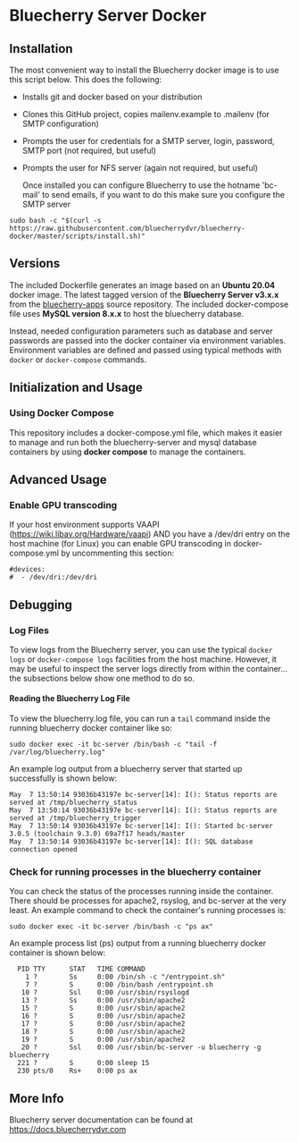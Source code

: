 # Bluecherry Server Docker

## Installation

The most convenient way to install the Bluecherry docker image is to use this script below.  This does the following:

- Installs git and docker based on your distribution
- Clones this GitHub project, copies mailenv.example to .mailenv (for SMTP configuration)
- Prompts the user for credentials for a SMTP server, login, password, SMTP port (not required, but useful)
- Prompts the user for NFS server (again not required, but useful)

  Once installed you can configure Bluecherry to use the hotname 'bc-mail' to send emails, if you want to do this make sure you configure the SMTP server

```sudo bash -c "$(curl -s https://raw.githubusercontent.com/bluecherrydvr/bluecherry-docker/master/scripts/install.sh)"```


## Versions

The included Dockerfile generates an image based on an **Ubuntu 20.04** docker image. The latest tagged version of the **Bluecherry Server v3.x.x** from the [bluecherry-apps](https://github.com/bluecherrydvr/bluecherry-apps) source repository. The included docker-compose file uses **MySQL version 8.x.x** to host the bluecherry database. 

Instead, needed configuration parameters such as database and server passwords are passed into the docker container via environment variables. Environment variables are defined and passed using typical methods with `docker` or `docker-compose` commands.

## Initialization and Usage

### Using Docker Compose

This repository includes a docker-compose.yml file, which makes it easier to manage and run both the bluecherry-server and mysql database containers by using **docker compose** to manage the containers. 

## Advanced Usage

### Enable GPU transcoding

If your host environment supports VAAPI (https://wiki.libav.org/Hardware/vaapi) AND you have a /dev/dri entry on the host machine (for Linux) you can enable GPU transcoding in docker-compose.yml by uncommenting this section:

    #devices:
    #  - /dev/dri:/dev/dri

## Debugging

### Log Files

To view logs from the Bluecherry server, you can use the typical `docker logs` or `docker-compose logs` facilities from the host machine. However, it may be useful to inspect the server logs directly from within the container... the subsections below show one method to do so.

#### Reading the Bluecherry Log File
To view the bluecherry.log file, you can run a `tail` command inside the running bluecherry docker container like so: 

`sudo docker exec -it bc-server /bin/bash -c "tail -f /var/log/bluecherry.log"`

An example log output from a bluecherry server that started up successfully is shown below:

```
May  7 13:50:14 93036b43197e bc-server[14]: I(): Status reports are served at /tmp/bluecherry_status
May  7 13:50:14 93036b43197e bc-server[14]: I(): Status reports are served at /tmp/bluecherry_trigger
May  7 13:50:14 93036b43197e bc-server[14]: I(): Started bc-server 3.0.5 (toolchain 9.3.0) 69a7f17 heads/master
May  7 13:50:14 93036b43197e bc-server[14]: I(): SQL database connection opened
```

### Check for running processes in the bluecherry container

You can check the status of the processes running inside the container. There should be processes for apache2, rsyslog, and bc-server at the very least. An example command to check the container's running processes is: 

`sudo docker exec -it bc-server /bin/bash -c "ps ax"`

An example process list (ps) output from a running bluecherry docker container is shown below:

```
  PID TTY      STAT   TIME COMMAND
    1 ?        Ss     0:00 /bin/sh -c "/entrypoint.sh"
    7 ?        S      0:00 /bin/bash /entrypoint.sh
   10 ?        Ssl    0:00 /usr/sbin/rsyslogd
   13 ?        Ss     0:00 /usr/sbin/apache2
   15 ?        S      0:00 /usr/sbin/apache2
   16 ?        S      0:00 /usr/sbin/apache2
   17 ?        S      0:00 /usr/sbin/apache2
   18 ?        S      0:00 /usr/sbin/apache2
   19 ?        S      0:00 /usr/sbin/apache2
   20 ?        Ssl    0:00 /usr/sbin/bc-server -u bluecherry -g bluecherry
  221 ?        S      0:00 sleep 15
  230 pts/0    Rs+    0:00 ps ax
```

## More Info

Bluecherry server documentation can be found at https://docs.bluecherrydvr.com
